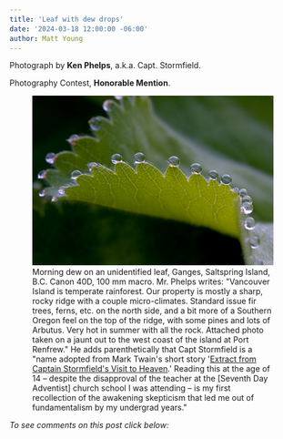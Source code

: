 ```yaml
---
title: 'Leaf with dew drops'
date: '2024-03-18 12:00:00 -06:00'
author: Matt Young
---
```


Photograph by **Ken Phelps**, a.k.a. Capt. Stormfield.

Photography Contest, **Honorable Mention**.


<figure>
<img src="/uploads/2024/Phelps_Dewy_Leaf_Sunrise.jpg" alt="Leaf with dew drops"/>
<figcaption>Morning dew on an unidentified leaf, Ganges, Saltspring Island, B.C. Canon 40D, 100&nbsp;mm macro. Mr. Phelps writes: "Vancouver Island is temperate rainforest. Our property is mostly a sharp, rocky ridge with a couple micro-climates. Standard issue fir trees, ferns, etc. on the north side, and a bit more of a Southern Oregon feel on the top of the ridge, with some pines and lots of Arbutus. Very hot in summer with all the rock. Attached photo taken on a jaunt out to the west coast of the island at Port Renfrew." He adds parenthetically that Capt Stormfield is a "name adopted from Mark Twain's short story '<a href="https://www.gutenberg.org/files/1044/1044-h/1044-h.htm">Extract from Captain Stormfield's Visit to Heaven</a>.' Reading this at the age of 14 &ndash; despite the disapproval of the teacher at the [Seventh Day Adventist] church school I was attending &ndash; is my first recollection of the awakening skepticism that led me out of fundamentalism by my undergrad years."
</figcaption>
</figure>


<i>To see comments on this post click below:</i> <!--more-->
